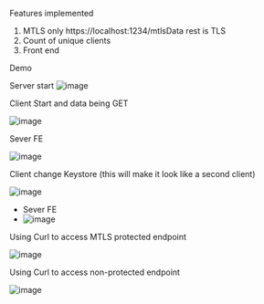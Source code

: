 Features implemented
1. MTLS only https://localhost:1234/mtlsData rest is TLS
2. Count of unique clients
3. Front end



Demo

Server start
![image](https://github.com/user-attachments/assets/70e93696-144e-4829-94b9-39056e699776)

Client Start and data being GET

![image](https://github.com/user-attachments/assets/252f6052-5c49-4a4a-b7d5-cdd77e0ca38f)


Sever FE

![image](https://github.com/user-attachments/assets/ffd236bf-058b-4f49-9aae-4848e6a23961)

Client change Keystore (this will make it look like a second client)

![image](https://github.com/user-attachments/assets/32502286-bbbd-4c46-ae94-ba5f2cd938fd)

- Sever FE
- ![image](https://github.com/user-attachments/assets/12279133-cac1-472f-9ce4-7c8a33ea0c74)


Using Curl to access MTLS protected endpoint 

![image](https://github.com/user-attachments/assets/2c8f60df-8d0b-4663-8623-d74a9c11e64b)

Using Curl to access non-protected endpoint

![image](https://github.com/user-attachments/assets/683a4be1-6f8b-4e3e-911f-acf36e40efeb)






